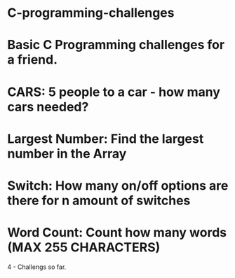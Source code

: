 # C-programming-challenges
Basic C Programming challenges for a friend.
=========================================================================================================================================================================
CARS:
5 people to a car - how many cars needed?
=========================================================================================================================================================================
Largest Number:
Find the largest number in the Array
=========================================================================================================================================================================
Switch:
How many on/off options are there for n amount of switches
=========================================================================================================================================================================
Word Count:
Count how many words (MAX 255 CHARACTERS)
=========================================================================================================================================================================
4 - Challengs so far.
